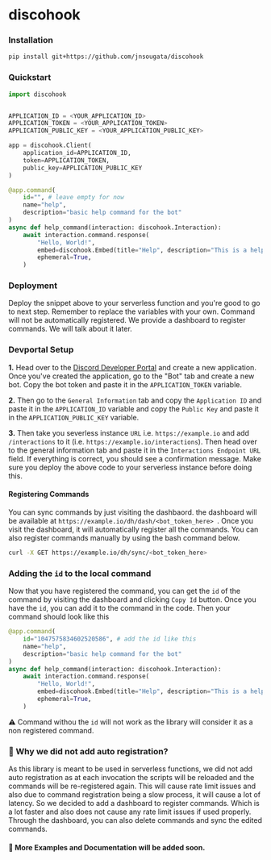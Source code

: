 # discohook

### Installation

```bash
pip install git+https://github.com/jnsougata/discohook
```

### Quickstart

```python
import discohook


APPLICATION_ID = <YOUR_APPLICATION_ID>
APPLICATION_TOKEN = <YOUR_APPLICATION_TOKEN>
APPLICATION_PUBLIC_KEY = <YOUR_APPLICATION_PUBLIC_KEY>

app = discohook.Client(
    application_id=APPLICATION_ID,
    token=APPLICATION_TOKEN,
    public_key=APPLICATION_PUBLIC_KEY
)

@app.command(
    id="", # leave empty for now
    name="help", 
    description="basic help command for the bot"
)
async def help_command(interaction: discohook.Interaction):
    await interaction.command.response(
        "Hello, World!",
        embed=discohook.Embed(title="Help", description="This is a help command"),
        ephemeral=True,
    )
```
### Deployment
Deploy the snippet above to your serverless function and you're good to go to next step. Remember to replace the variables with your own. Command will not be automatically registered. We provide a dashboard to register commands. We will talk about it later.

### Devportal Setup
**1.** Head over to the [Discord Developer Portal](https://discord.com/developers/applications) and create a new application. Once you've created the application, go to the "Bot" tab and create a new bot. Copy the bot token and paste it in the `APPLICATION_TOKEN` variable.

**2.** Then go to the `General Information` tab and copy the `Application ID` and paste it in the `APPLICATION_ID` variable and copy the `Public Key` and paste it in the `APPLICATION_PUBLIC_KEY` variable.

**3.** Then take you severless instance `URL` i.e. `https://example.io` and add `/interactions` to it (i.e. `https://example.io/interactions`). Then head over to the general information tab and paste it in the `Interactions Endpoint URL` field. If everything is correct, you should see a confirmation message. Make sure you deploy the above code to your serverless instance before doing this.

#### Registering Commands
You can sync commands by just visiting the dashbaord.
the dashboard will be available at `https://example.io/dh/dash/<bot_token_here> `. Once you visit the dashboard, it will automatically register all the commands. You can also register commands manually by using the bash command below.   
```bash
curl -X GET https://example.io/dh/sync/<bot_token_here>
```

### Adding the `id` to the local command
Now that you have registered the command, you can get the `id` of the command by visiting the dashboard and clicking `Copy Id` button. Once you have the `id`, you can add it to the command in the code. Then your command should look like this
```python
@app.command(
    id="1047575834602520586", # add the id like this
    name="help", 
    description="basic help command for the bot"
)
async def help_command(interaction: discohook.Interaction):
    await interaction.command.response(
        "Hello, World!",
        embed=discohook.Embed(title="Help", description="This is a help command"),
        ephemeral=True,
    )
```
⚠️ Command withou the `id` will not work as the library will consider it as a non registered command.

### 📕 Why we did not add auto registration?
As this library is meant to be used in serverless functions, we did not add auto registration as at each invocation the scripts will be reloaded and the commands will be re-registered again. This will cause rate limit issues and also due to command registration being a slow process, it will cause a lot of latency.
So we decided to add a dashboard to register commands. Which is a lot faster and also does not cause any rate limit issues if used properly. Through the dashboard, you can also delete commands and sync the edited commands.

####  📕 More Examples and Documentation will be added soon.